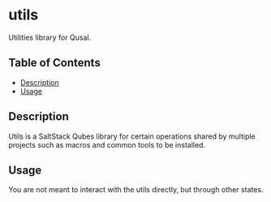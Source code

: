 # utils

Utilities library for Qusal.

## Table of Contents

* [Description](#description)
* [Usage](#usage)

## Description

Utils is a SaltStack Qubes library for certain operations shared by multiple
projects such as macros and common tools to be installed.

## Usage

You are not meant to interact with the utils directly, but through other
states.
